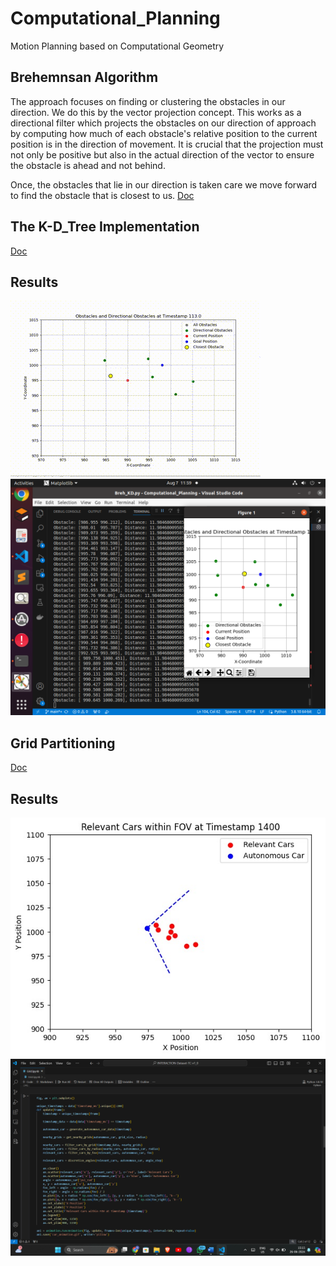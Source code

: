 # Computational_Planning
Motion Planning based on Computational Geometry 

## Brehemnsan Algorithm 
The approach focuses on finding or clustering the obstacles in our direction. We do this by the vector projection concept. This works as a directional filter which projects the obstacles on our direction of approach by computing how much of each obstacle's relative position to the current position is in the direction of movement. It is crucial that the projection must not only be positive but also in the actual direction of the vector to ensure the obstacle is ahead and not behind.

Once, the obstacles that lie in our direction is taken care we move forward to find the obstacle that is closest to us. 
[Doc](https://docs.google.com/document/d/1HwhR370o9kS2Lb4gRbg8JsDy_vtT5b6vlm_0Y4IKhEk/edit)

## The K-D_Tree Implementation
[Doc](https://medium.com/smucs/a-look-into-k-dimensional-trees-290ec69dffe9#:~:text=What%20is%20a%20K%2DDimensional,in%20the%20multi%20dimensional%20space.)

## Results 
![Brehemnsan algorithm implementation with K-D Tree](https://github.com/Tejal-19/Computational_Planning/blob/main/brehem_KD.gif)
![Results showing the Obstacles within the 360 degree range and their distances from the robot](results_brehemen.png)

## Grid Partitioning
[Doc]([https://docs.google.com/document/d/1h5gE9apKF-Ykxpte6mRMIKQhAqh1xXK2J0Vk6-Jg9VI/edit?usp=sharing](https://drive.google.com/file/d/1nJpUEtxvjc6ju9PCPrMT7-FcgVk0JdyR/view?usp=drive_link)](https://drive.google.com/file/d/1nJpUEtxvjc6ju9PCPrMT7-FcgVk0JdyR/view?usp=sharing))

## Results
![Plot](tenetative_result.jpg)
![code](code.png)
